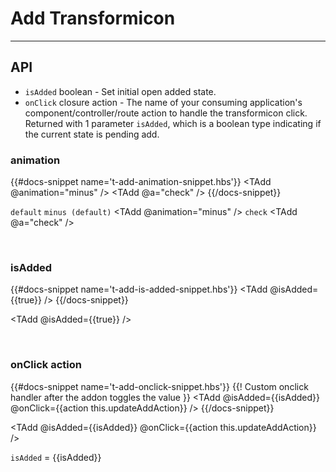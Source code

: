 # Add Transformicon
---
## API
  * `isAdded` boolean - Set initial open added state.
  * `onClick` closure action - The name of your consuming application's component/controller/route action to handle the transformicon click. Returned with 1 parameter `isAdded`, which is a boolean type indicating if the current state is pending add.

### animation
{{#docs-snippet name='t-add-animation-snippet.hbs'}}
  <TAdd />
  <TAdd @animation="minus" />
  <TAdd @a="check" />
{{/docs-snippet}}

`default`
<TAdd />
`minus (default)`
<TAdd @animation="minus" />
`check`
<TAdd @a="check" />

<br />

### isAdded
{{#docs-snippet name='t-add-is-added-snippet.hbs'}}
  <TAdd @isAdded={{true}} />
{{/docs-snippet}}

<TAdd @isAdded={{true}} />

<br />

### onClick action
{{#docs-snippet name='t-add-onclick-snippet.hbs'}}
  {{! Custom onclick handler after the addon toggles the value }}
  <TAdd
    @isAdded={{isAdded}}
    @onClick={{action this.updateAddAction}} />
{{/docs-snippet}}

<TAdd
  @isAdded={{isAdded}}
  @onClick={{action this.updateAddAction}} />
  
`isAdded` = {{isAdded}}
